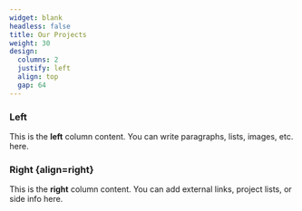```yaml
---
widget: blank
headless: false
title: Our Projects
weight: 30
design:
  columns: 2
  justify: left
  align: top
  gap: 64
---
```


### Left

This is the **left** column content. You can write paragraphs, lists, images, etc. here.

### Right {align=right}

This is the **right** column content. You can add external links, project lists, or side info here.
